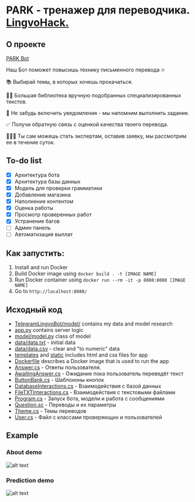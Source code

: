 # PARK - тренажер для переводчика. [LingvoHack.](https://kpfu.ru/zrk/spikery-hakatona-lingvohack-411306.html)

## О проекте

[PARK Bot](https://t.me/LingvoHackBot)

Наш Бот поможет повысишь технику письменного перевода 🔥

📚 Выбирай темы, в которых хочешь прокачаться.

✍🏻 Большая библиотека вручную подобранных специализированных текстов.

🔔 Не забудь включить уведомления - мы напомним выполнить задание.

✅ Получи обратную связь с оценкой качества твоего перевода.

👨🏻‍🎓 Ты сам можешь стать экспертам, оставив заявку, мы рассмотрим ее в течение суток.




## To-do list

- [x] Архитектура бота
- [x] Архитектура базы данных 
- [x] Модель для проверки грамматики
- [x] Добавление магазина
- [x] Наполнение контентом
- [x] Оценка работы
- [x] Просмотр проверенных работ 
- [x] Устранение багов
- [ ] Админ панель 
- [ ] Автоматизация выплат

## Как запустить:
1. Install and run Docker
2. Build Docker image using `docker build . -t [IMAGE NAME]`
3. Run Docker container using `docker run --rm -it -p 8080:8080 [IMAGE NAME]`
4. Go to `http://localhost:8080/`

## Исходный код
* [TelegramLingvoBot/model/](TelegramLingvoBot/TelegramLingvoBot/model/) contains my data and model research
* [app.py](app.py) contains server logic
* [model/model.py](model/model.py) class of model
* [data/data.txt](data/data.txt) - initial data
* [data/data.csv](data/data.csv) - clear and "to numeric" data
* [templates](templates/) and [static](static/) includes html and css files for app
* [Dockerfile](Dockerfile) describes a Docker image that is used to run the app
* [Answer.cs](TelegramLingvoBot/TelegramLingvoBot/Answer.cs) - Ответы пользователя.
* [AwaitingAnswer.cs](TelegramLingvoBot/AwaitingAnswer.cs) - Ожидание пока пользователь переведёт текст 
* [ButtonBank.cs](TelegramLingvoBot/ButtonBank.cs) - Шаблононы кнопок
* [DatabaseInteractions.cs](TelegramLingvoBot/DatabaseInteractions.cs) - Взаимодействия с базой данных
* [FileTXTInteractions.cs](TelegramLingvoBot/FileTXTInteractions.cs) - Взаимодействия с текстовыми файлами
* [Program.cs](TelegramLingvoBot/Program.cs) - Запуск бота, модели и работа с сообщениями
* [Question.sc](TelegramLingvoBot/Question.sc) - Переводы и их параметры
* [Theme.cs](TelegramLingvoBot/Theme.cs) - Темы переводов
* [User.cs](TelegramLingvoBot/User.cs) - Файл с классами проверяющих и пользователей

## Example
### About demo
![alt text](readme_data/about.gif)


### Prediction demo
![alt text](readme_data/prediction.gif)
